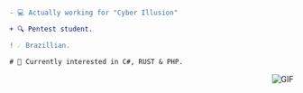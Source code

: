 ```diff

- 💻 Actually working for "Cyber Illusion"

+ 🔍 Pentest student.

! ☄️ Brazillian.

# 🧪 Currently interested in C#, RUST & PHP.

```

<img align="right" alt="GIF" src="https://cdn.discordapp.com/attachments/782665455587557417/801790274112061440/CyberIllusion.png?width=950&height=204"/>
